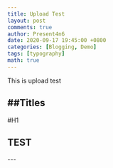 ```yaml
---
title: Upload Test
layout: post
comments: true
author: Present4n6
date: 2020-09-17 19:45:00 +0800
categories: [Blogging, Demo]
tags: [typography]
math: true
---
```


This is upload test

##Titles
---
#H1
<h2 data-toc-skip>TEST</h2>
---